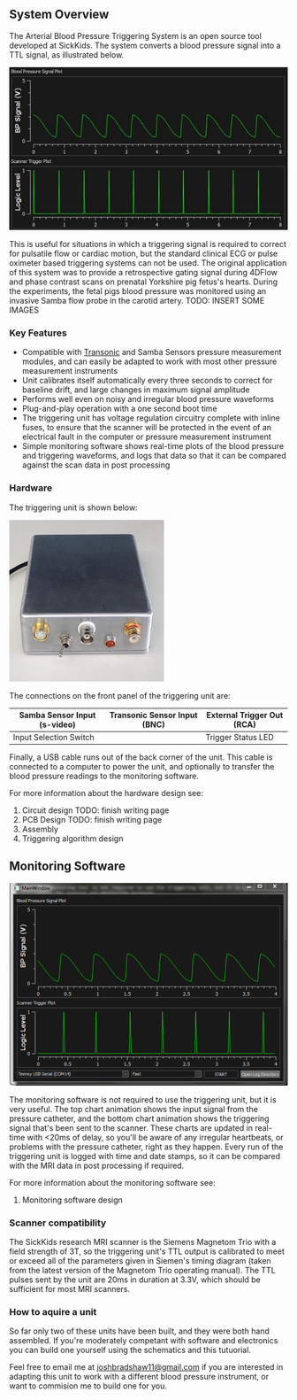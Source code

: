 ## System Overview

The Arterial Blood Pressure Triggering System is an open source tool developed at SickKids. The system converts a blood pressure signal into a TTL signal, as illustrated below.

![alt text](/images/bp_vs_ttl.jpg "illustration of how the triggering system transforms blood pressure signal into TTL signal")

This is useful for situations in which a triggering signal is required to correct for pulsatile flow or cardiac motion, but the standard clinical ECG or pulse oximeter based triggering systems can not be used. The original application of this system was to provide a retrospective gating signal during 4DFlow and phase contrast scans on prenatal Yorkshire pig fetus's hearts. During the experiments, the fetal pigs blood pressure was monitored using an invasive Samba flow probe in the carotid artery. TODO: INSERT SOME IMAGES

### Key Features

* Compatible with [Transonic](http://www.transonic.com/products/research/product/t402t403-multi-channel-research-consoles/) and Samba Sensors pressure measurement modules, and can easily be adapted to work with most other pressure measurement instruments
* Unit calibrates itself automatically every three seconds to correct for baseline drift, and large changes in maximum signal amplitude
* Performs well even on noisy and irregular blood pressure waveforms
* Plug-and-play operation with a one second boot time
* The triggering unit has voltage regulation circuitry complete with inline fuses, to ensure that the scanner will be protected in the event of an electrical fault in the computer or pressure measurement instrument
* Simple monitoring software shows real-time plots of the blood pressure and triggering waveforms, and logs that data so that it can be compared against the scan data in post processing

### Hardware

The triggering unit is shown below:

![alt text](/images/finished_build.JPG "triggering unit photo")

The connections on the front panel of the triggering unit are:

Samba Sensor Input (s-video)|Transonic Sensor Input (BNC) |External Trigger Out (RCA) 
----------------------------|-----------------------------|--------------------------
Input Selection Switch      |                             |Trigger Status LED

Finally, a USB cable runs out of the back corner of the unit. This cable is connected to a computer to power the unit, and optionally to transfer the blood pressure readings to the monitoring software.

For more information about the hardware design see:

1. Circuit design TODO: finish writing page
2. PCB Design TODO: finish writing page
3. Assembly
4. Triggering algorithm design

## Monitoring Software

![alt text](/images/monitoring_system.png "triggering unit photo")

The monitoring software is not required to use the triggering unit, but it is very useful. The top chart animation shows the input signal from the pressure catheter, and the bottom chart animation shows the triggering signal that's been sent to the scanner. These charts are updated in real-time with <20ms of delay, so you'll be aware of any irregular heartbeats, or problems with the pressure catheter, right as they happen. Every run of the triggering unit is logged with time and date stamps, so it can be compared with the MRI data in post processing if required.

For more information about the monitoring software see:
1. Monitoring software design

### Scanner compatibility

The SickKids research MRI scanner is the Siemens Magnetom Trio with a field strength of 3T, so the triggering unit's TTL output is calibrated to meet or exceed all of the parameters given in Siemen's timing diagram (taken from the latest version of the Magnetom Trio operating manual). The TTL pulses sent by the unit are 20ms in duration at 3.3V, which should be sufficient for most MRI scanners.

### How to aquire a unit

So far only two of these units have been built, and they were both hand assembled. If you're moderately competant with software and electronics you can build one yourself using the schematics and this tutuorial.

Feel free to email me at joshbradshaw11@gmail.com if you are interested in adapting this unit to work with a different blood pressure instrument, or want to commision me to build one for you.